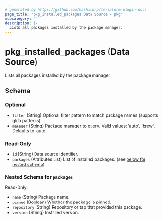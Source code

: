 ```yaml
---
# generated by https://github.com/hashicorp/terraform-plugin-docs
page_title: "pkg_installed_packages Data Source - pkg"
subcategory: ""
description: |-
  Lists all packages installed by the package manager.
---
```


# pkg_installed_packages (Data Source)

Lists all packages installed by the package manager.



<!-- schema generated by tfplugindocs -->
## Schema

### Optional

- `filter` (String) Optional filter pattern to match package names (supports glob patterns).
- `manager` (String) Package manager to query. Valid values: 'auto', 'brew'. Defaults to 'auto'.

### Read-Only

- `id` (String) Data source identifier.
- `packages` (Attributes List) List of installed packages. (see [below for nested schema](#nestedatt--packages))

<a id="nestedatt--packages"></a>
### Nested Schema for `packages`

Read-Only:

- `name` (String) Package name.
- `pinned` (Boolean) Whether the package is pinned.
- `repository` (String) Repository or tap that provided this package.
- `version` (String) Installed version.

